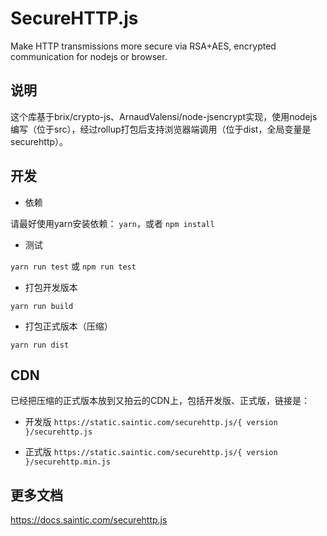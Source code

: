 # SecureHTTP.js

Make HTTP transmissions more secure via RSA+AES, encrypted communication for nodejs or browser.

## 说明

这个库基于brix/crypto-js、ArnaudValensi/node-jsencrypt实现，使用nodejs编写（位于src），经过rollup打包后支持浏览器端调用（位于dist，全局变量是securehttp）。

## 开发

- 依赖

请最好使用yarn安装依赖： `yarn`，或者 `npm install`

- 测试 

`yarn run test` 或 `npm run test`

- 打包开发版本

`yarn run build`

- 打包正式版本（压缩）

`yarn run dist`

## CDN

已经把压缩的正式版本放到又拍云的CDN上，包括开发版、正式版，链接是：

- 开发版 `https://static.saintic.com/securehttp.js/{ version }/securehttp.js`

- 正式版 `https://static.saintic.com/securehttp.js/{ version }/securehttp.min.js`

## 更多文档

https://docs.saintic.com/securehttp.js
